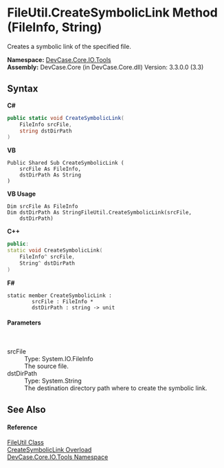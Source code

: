 # FileUtil.CreateSymbolicLink Method (FileInfo, String)
 

Creates a symbolic link of the specified file.

**Namespace:**&nbsp;<a href="N_DevCase_Core_IO_Tools">DevCase.Core.IO.Tools</a><br />**Assembly:**&nbsp;DevCase.Core (in DevCase.Core.dll) Version: 3.3.0.0 (3.3)

## Syntax

**C#**<br />
``` C#
public static void CreateSymbolicLink(
	FileInfo srcFile,
	string dstDirPath
)
```

**VB**<br />
``` VB
Public Shared Sub CreateSymbolicLink ( 
	srcFile As FileInfo,
	dstDirPath As String
)
```

**VB Usage**<br />
``` VB Usage
Dim srcFile As FileInfo
Dim dstDirPath As StringFileUtil.CreateSymbolicLink(srcFile, 
	dstDirPath)
```

**C++**<br />
``` C++
public:
static void CreateSymbolicLink(
	FileInfo^ srcFile, 
	String^ dstDirPath
)
```

**F#**<br />
``` F#
static member CreateSymbolicLink : 
        srcFile : FileInfo * 
        dstDirPath : string -> unit 

```


#### Parameters
&nbsp;<dl><dt>srcFile</dt><dd>Type: System.IO.FileInfo<br />The source file.</dd><dt>dstDirPath</dt><dd>Type: System.String<br />The destination directory path where to create the symbolic link.</dd></dl>

## See Also


#### Reference
<a href="T_DevCase_Core_IO_Tools_FileUtil">FileUtil Class</a><br /><a href="Overload_DevCase_Core_IO_Tools_FileUtil_CreateSymbolicLink">CreateSymbolicLink Overload</a><br /><a href="N_DevCase_Core_IO_Tools">DevCase.Core.IO.Tools Namespace</a><br />
